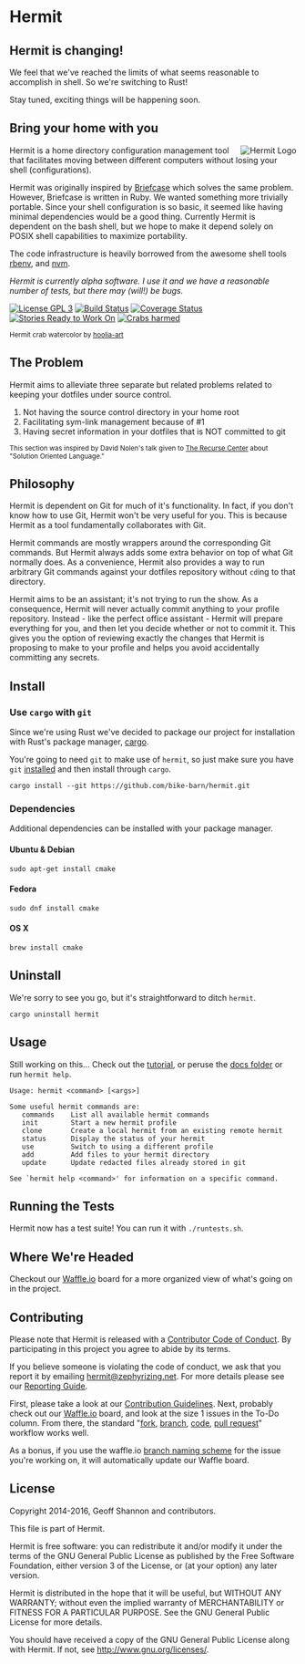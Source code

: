 Hermit
======

Hermit is changing!
------------------

We feel that we've reached the limits of what seems reasonable to
accomplish in shell. So we're switching to Rust!

Stay tuned, exciting things will be happening soon.

Bring your home with you
------------------------

<img src="https://raw.githubusercontent.com/bike-barn/hermit/1e362e8c6ad3aec1cfd854ce35f374008bf02884/doc/hoolia-hermit.png"
 alt="Hermit Logo" title="The Crab" align="right" />

Hermit is a home directory configuration management tool that
facilitates moving between different computers without losing your
shell (configurations).

Hermit was originally inspired by [Briefcase] which solves the same
problem.  However, Briefcase is written in Ruby.  We wanted something
more trivially portable. Since your shell configuration is so basic,
it seemed like having minimal dependencies would be a good
thing. Currently Hermit is dependent on the bash shell, but we hope to
make it depend solely on POSIX shell capabilities to maximize
portability.

The code infrastructure is heavily borrowed from the awesome shell
tools [rbenv], and [nvm].

_Hermit is currently alpha software. I use it and we have a reasonable
number of tests, but there may (will!) be bugs._

[![License GPL 3][badge-license]](http://www.gnu.org/licenses/gpl-3.0.txt)
[![Build Status][badge-build]](https://travis-ci.org/bike-barn/hermit)
[![Coverage Status][badge-coverage]](https://coveralls.io/github/bike-barn/hermit)
[![Stories Ready to Work On][badge-todo]](https://waffle.io/bike-barn/hermit)
[![Crabs harmed][badge-crabs]](http://shields.io/)

[badge-license]: https://img.shields.io/badge/license-GPL_3-green.svg
[badge-build]: https://travis-ci.org/bike-barn/hermit.svg?branch=master
[badge-coverage]: https://coveralls.io/repos/github/bike-barn/hermit/badge.svg
[badge-todo]: https://badge.waffle.io/bike-barn/hermit.svg?label=to-do&title=To-Do
[badge-crabs]: http://img.shields.io/badge/crabs_harmed-0-blue.svg

[Briefcase]: https://github.com/jim/briefcase
[rbenv]: https://github.com/sstephenson/rbenv
[nvm]: https://github.com/creationix/nvm

<sub>Hermit crab watercolor by <a href="http://hoolia-art.tumblr.com/">hoolia-art</a></sub>

The Problem
-----------

Hermit aims to alleviate three separate but related problems related
to keeping your dotfiles under source control.

1. Not having the source control directory in your home root
2. Facilitating sym-link management because of #1
3. Having secret information in your dotfiles that is NOT committed to
   git

<sub>This section was inspired by David Nolen's talk given to
[The Recurse Center][RC] about "Solution Oriented Language."</sub>

[RC]: https://www.recursecenter.com/

Philosophy
----------

Hermit is dependent on Git for much of it's functionality. In fact, if
you don't know how to use Git, Hermit won't be very useful for
you. This is because Hermit as a tool fundamentally collaborates with
Git.

Hermit commands are mostly wrappers around the corresponding Git
commands. But Hermit always adds some extra behavior on top of what
Git normally does. As a convenience, Hermit also provides a way to run
arbitrary Git commands against your dotfiles repository without
`cd`ing to that directory.

Hermit aims to be an assistant; it's not trying to run the show. As a
consequence, Hermit will never actually commit anything to your
profile repository. Instead - like the perfect office assistant -
Hermit will prepare everything for you, and then let you decide
whether or not to commit it. This gives you the option of reviewing
exactly the changes that Hermit is proposing to make to your profile
and helps you avoid accidentally committing any secrets.

Install
-------

### Use `cargo` with `git`

Since we're using Rust we've decided to package our project for installation
with Rust's package manager, [cargo][install-cargo].

You're going to need `git` to make use of `hermit`, so just make sure
you have `git` [installed][install-git] and then install through `cargo`.

    cargo install --git https://github.com/bike-barn/hermit.git

[install-cargo]: http://doc.crates.io/
[install-git]: https://git-scm.com/book/en/v1/Getting-Started-Installing-Git

### Dependencies

Additional dependencies can be installed with your package manager.

#### Ubuntu & Debian
    sudo apt-get install cmake

#### Fedora
    sudo dnf install cmake

#### OS X
    brew install cmake


Uninstall
---------

We're sorry to see you go, but it's straightforward to ditch `hermit`.

    cargo uninstall hermit

Usage
-----

Still working on this... Check out the [tutorial], or peruse the
[docs folder][hermit-docs] or run `hermit help`.

[tutorial]: https://github.com/RadicalZephyr/hermit/tree/master/doc/tutorial.md
[hermit-docs]: https://github.com/RadicalZephyr/hermit/tree/master/doc


```
Usage: hermit <command> [<args>]

Some useful hermit commands are:
   commands    List all available hermit commands
   init        Start a new hermit profile
   clone       Create a local hermit from an existing remote hermit
   status      Display the status of your hermit
   use         Switch to using a different profile
   add         Add files to your hermit directory
   update      Update redacted files already stored in git

See `hermit help <command>' for information on a specific command.
```

Running the Tests
-----------------

Hermit now has a test suite! You can run it with `./runtests.sh`.

Where We're Headed
------------------

Checkout our [Waffle.io][waffle] board for a more organized view of
what's going on in the project.

[waffle]: https://waffle.io/bike-barn/hermit

Contributing
------------

Please note that Hermit is released with
a [Contributor Code of Conduct][covenant]. By participating in this
project you agree to abide by its terms.

If you believe someone is violating the code of conduct, we ask that
you report it by emailing hermit@zephyrizing.net. For more details please
see our [Reporting Guide][reporting].

First, please take a look at our
[Contribution Guidelines][contributing].  Next, probably check out
our [Waffle.io][waffle] board, and look at the size 1 issues in the
To-Do column. From there, the standard "[fork], [branch], [code],
[pull request]" workflow works well.

[covenant]: https://github.com/bike-barn/hermit/blob/master/CODE_OF_CONDUCT.md
[contributing]: https://github.com/bike-barn/hermit/blob/master/CONTRIBUTING.md
[reporting]: https://github.com/bike-barn/hermit/blob/master/doc/conduct/reporting-guide.md
[fork]: https://help.github.com/articles/fork-a-repo/
[branch]: https://help.github.com/articles/creating-and-deleting-branches-within-your-repository/
[code]: http://stackoverflow.com/questions/tagged/rust
[pull request]: https://help.github.com/articles/creating-a-pull-request/

As a bonus, if you use the waffle.io
[branch naming scheme][waffle-flow] for the issue you're working on,
it will automatically update our Waffle board.

[waffle-flow]: https://github.com/waffleio/waffle.io/wiki/FAQs#branch-moving

License
-------

Copyright 2014-2016, Geoff Shannon and contributors.

This file is part of Hermit.

Hermit is free software: you can redistribute it and/or modify it
under the terms of the GNU General Public License as published by
the Free Software Foundation, either version 3 of the License, or
(at your option) any later version.

Hermit is distributed in the hope that it will be useful, but
WITHOUT ANY WARRANTY; without even the implied warranty of
MERCHANTABILITY or FITNESS FOR A PARTICULAR PURPOSE.  See the GNU
General Public License for more details.

You should have received a copy of the GNU General Public License
along with Hermit. If not, see <http://www.gnu.org/licenses/>.

